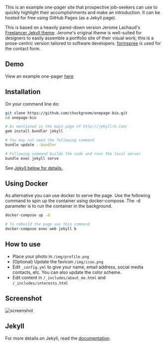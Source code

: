 This is an example one-pager site that prospective job-seekers can use to quickly
highlight their accomplishments and make an introduction. It can be hosted for free using
GitHub Pages (as a Jekyll page).

This is based on a heavily pared-down version Jerome Lachaud's [Freelancer Jekyll theme](https://github.com/jeromelachaud/freelancer-theme).
Jerome's original theme is well-suited for designers to easily assemble a portfolio site of their visual work; this
is a prose-centric version tailored to software developers. [formspree](http://formspree.io/) is used for the contact form.

## Demo

View an example one-pager [here](http://chuckgroom.com/onepage-bio/)

## Installation

On your command line do:
```sh
git clone https://github.com/chuckgroom/onepage-bio.git
cd onepage-bio

# As mentioned in the main page of http://jekyllrb.com/
gem install bundler jekyll

# You may not need the following command
bundle update --bundler

# Following command builds the code and runs the local server
bundle exec jekyll serve
```
See [Jekyll below for details.](#Jekyll)

## Using Docker

As alternative you can use docker to serve the page.
Use the following command to spin up the container using docker-compose.
The -d parameter is to run the container in the background.
``` sh
docker-compose up -d

# To rebuild the page use this command
docker-compose exec web jekyll b
```
## How to use

 - Place your photo in `/img/profile.png`
 - (Optional) Update the favicon `/img/icon.png`
 - Edit `_config.yml` to give your name, email address, social media contacts, etc. You can also update the color scheme.
 - Edit content in `/_includes/about_me.html` and `/_includes/interests.html`

## Screenshot

![screenshot](https://raw.githubusercontent.com/chuckgroom/onepage-bio/master/screenshot.png)

## Jekyll

For more details on Jekyll, read the [documentation](http://jekyllrb.com/).
